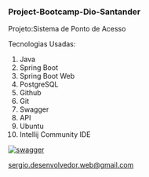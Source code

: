 <h3>Project-Bootcamp-Dio-Santander</h3>

Projeto:Sistema de Ponto de Acesso

Tecnologias Usadas:
1. Java 
 2. Spring Boot
 3. Spring Boot Web
 4. PostgreSQL 
 5. Github
 6. Git
 7. Swagger
 8. API
 9. Ubuntu
 10. Intellij Community IDE
 
 <a href="https://ibb.co/qD7LSbL"><img src="https://i.ibb.co/FhmkrGk/swagger.png" alt="swagger" border="0" /></a>

 <sergio.desenvolvedor.web@gmail.com>
